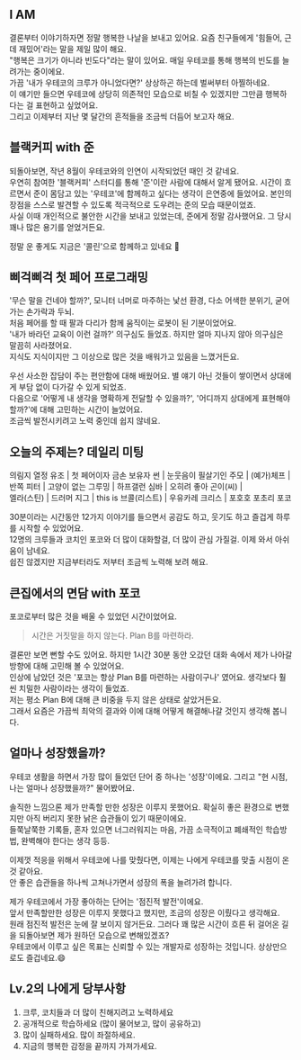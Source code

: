 ## I AM

결론부터 이야기하자면 정말 행복한 나날을 보내고 있어요. 요즘 친구들에게 '힘들어, 근데 재밌어'라는 말을 제일 많이 해요. <br/>
"행복은 크기가 아니라 빈도다"라는 말이 있어요. 매일 우테코를 통해 행복의 빈도를 늘려가는 중이에요. <br/>
가끔 '내가 우테코의 크루가 아니었다면?' 상상하곤 하는데 벌써부터 아찔하네요. <br/>
이 얘기만 들으면 우테코에 상당히 의존적인 모습으로 비칠 수 있겠지만 그만큼 행복하다는 걸 표현하고 싶었어요. <br/>
그리고 이제부터 지난 몇 달간의 흔적들을 조금씩 더듬어 보고자 해요.

## 블랙커피 with 준
되돌아보면, 작년 8월이 우테코와의 인연이 시작되었던 때인 것 같네요. <br/>
우연히 참여한 '블랙커피' 스터디를 통해 '준'이란 사람에 대해서 알게 됐어요. 시간이 흐르면서 준이 몸담고 있는 '우테코'에 함께하고 싶다는 생각이 은연중에 들었어요. 
본인의 장점을 스스로 발견할 수 있도록 적극적으로 도우려는 준의 모습 때문이었죠. <br/>
사실 이때 개인적으로 불안한 시간을 보내고 있었는데, 준에게 정말 감사했어요. 그 당시 꽤나 많은 용기를 얻었거든요.

정말 운 좋게도 지금은 '콜린'으로 함께하고 있네요 🙏

## 삐걱삐걱 첫 페어 프로그래밍
'무슨 말을 건네야 할까?', 모니터 너머로 마주하는 낯선 환경, 다소 어색한 분위기, 굳어가는 손가락과 두뇌. <br/>
처음 페어를 할 때 팔과 다리가 함께 움직이는 로봇이 된 기분이었어요. <br/>
'내가 바라던 교육이 이런 걸까?' 의구심도 들었죠. 하지만 얼마 지나지 않아 의구심은 말끔히 사라졌어요. <br/>
지식도 지식이지만 그 이상으로 많은 것을 배워가고 있음을 느꼈거든요. <br/>

우선 사소한 잡담이 주는 편안함에 대해 배웠어요. 별 얘기 아닌 것들이 쌓이면서 상대에게 부담 없이 다가갈 수 있게 되었죠. <br/>
다음으로 '어떻게 내 생각을 명확하게 전달할 수 있을까?', '어디까지 상대에게 표현해야 할까?'에 대해 고민하는 시간이 늘었어요. <br/>
조금씩 발전시키려고 노력 중인데 쉽지 않네요.

## 오늘의 주제는? 데일리 미팅
의림지 열정 유조 | 첫 페어이자 금손 보유자 썬 | 눈웃음이 필살기인 주모 | (예가)체프 | <br/> 
반쪽 피터 | 고양이 없는 그루밍 | 하프갤런 심바 | 오히려 좋아 곤이(씨) | <br/>
엘라(스틴) | 드러머 지그 | this is 브콜(리스트) | 우유카레 크리스 | 포호호 포초리 포코

30분이라는 시간동안 12가지 이야기를 들으면서 공감도 하고, 웃기도 하고 즐겁게 하루를 시작할 수 있었어요. <br/>
12명의 크루들과 코치인 포코와 더 많이 대화할걸, 더 많이 관심 가질걸. 이제 와서 아쉬움이 남네요. <br/> 
쉽진 않겠지만 지금부터라도 저부터 조금씩 노력해 보려 해요.

## 큰집에서의 면담 with 포코
포코로부터 많은 것을 배울 수 있었던 시간이었어요. <br/>
> 시간은 거짓말을 하지 않는다. Plan B를 마련하라. <br/>

결론만 보면 뻔할 수도 있어요. 하지만 1시간 30분 동안 오갔던 대화 속에서 제가 나아갈 방향에 대해 고민해 볼 수 있었어요. <br/>
인상에 남았던 것은 '포코는 항상 Plan B를 마련하는 사람이구나' 였어요. 생각보다 훨씬 치밀한 사람이라는 생각이 들었죠. <br/>
저는 평소 Plan B에 대해 큰 비중을 두지 않은 상태로 살았거든요. <br/>
그래서 요즘은 가끔씩 최악의 결과와 이에 대해 어떻게 해결해나갈 것인지 생각해 봅니다.

## 얼마나 성장했을까?
우테코 생활을 하면서 가장 많이 들었던 단어 중 하나는 '성장'이에요. 그리고 "현 시점, 나는 얼마나 성장했을까?" 물어봤어요. <br/>

솔직한 느낌으론 제가 만족할 만한 성장은 이루지 못했어요. 확실히 좋은 환경으로 변했지만 아직 버리지 못한 낡은 습관들이 있기 때문이에요. <br/>
들쭉날쭉한 기록들, 혼자 있으면 너그러워지는 마음, 가끔 소극적이고 폐쇄적인 학습방법, 완벽해야 한다는 생각 등등. <br/>

이제껏 적응을 위해서 우테코에 나를 맞췄다면, 이제는 나에게 우테코를 맞출 시점이 온 것 같아요. <br/>
안 좋은 습관들을 하나씩 고쳐나가면서 성장의 폭을 늘려가려 합니다.

제가 우테코에서 가장 좋아하는 단어는 '점진적 발전'이에요. <br/>
앞서 만족할만한 성장은 이루지 못했다고 했지만, 조금의 성장은 이뤘다고 생각해요. <br/> 
원래 점진적 발전은 눈에 잘 보이지 않거든요. 그러다 꽤 많은 시간이 흐른 뒤 걸어온 길을 되돌아보면 제가 원하던 모습으로 변해있겠죠? <br/>
우테코에서 이루고 싶은 목표는 신뢰할 수 있는 개발자로 성장하는 것입니다. 상상만으로도 즐겁네요.😄

## Lv.2의 나에게 당부사항
1. 크루, 코치들과 더 많이 친해지려고 노력하세요
2. 공개적으로 학습하세요 (많이 물어보고, 많이 공유하고)
3. 많이 실패하세요. 많이 좌절하세요.
4. 지금의 행복한 감정을 끝까지 가져가세요.


